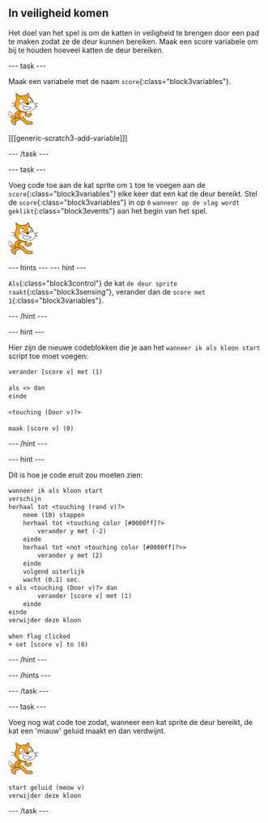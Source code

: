 ## In veiligheid komen

Het doel van het spel is om de katten in veiligheid te brengen door een pad te maken zodat ze de deur kunnen bereiken. Maak een score variabele om bij te houden hoeveel katten de deur bereiken.

--- task ---

Maak een variabele met de naam `score`{:class="block3variables"}.

![Kat sprite](images/cat-sprite.png)

[[[generic-scratch3-add-variable]]]

--- /task ---

--- task ---

Voeg code toe aan de kat sprite om `1` toe te voegen aan de `score`{:class="block3variables"} elke keer dat een kat de deur bereikt. Stel de `score`{:class="block3variables"} in op `0` `wanneer op de vlag wordt geklikt`{:class="block3events"} aan het begin van het spel.

![Kat sprite](images/cat-sprite.png)

--- hints ---
 --- hint ---

`Als`{:class="block3control"} de kat `de deur sprite raakt`{:class="block3sensing"}, verander dan de `score met 1`{:class="block3variables"}.

--- /hint ---

--- hint ---

Hier zijn de nieuwe codeblokken die je aan het `wanneer ik als kloon start` script toe moet voegen:

```blocks3
verander [score v] met (1)

als <> dan
einde

<touching (Door v)?>

maak [score v] (0)
```

--- /hint ---

--- hint ---

Dit is hoe je code eruit zou moeten zien:

```blocks3
wanneer ik als kloon start
verschijn
herhaal tot <touching (rand v)?>
    neem (10) stappen
    herhaal tot <touching color [#0000ff]?>
        verander y met (-2)
    einde
    herhaal tot <not <touching color [#0000ff]?>>
        verander y met (2)
    einde
    volgend uiterlijk
    wacht (0.1) sec.
+ als <touching (Door v)?> dan
        verander [score v] met (1)
    einde
einde
verwijder deze kloon

when flag clicked
+ set [score v] to (0)
```

--- /hint ---

--- /hints ---

--- /task ---

--- task ---

Voeg nog wat code toe zodat, wanneer een kat sprite de deur bereikt, de kat een 'miauw' geluid maakt en dan verdwijnt.

![Cat sprite](images/cat-sprite.png)

```blocks3
start geluid (meow v)
verwijder deze kloon
```

--- /task ---